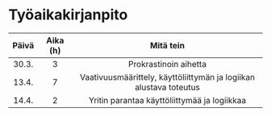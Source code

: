 # Työaikakirjanpito

| Päivä  | Aika (h) | Mitä tein             |
| :----: | :------: | :--------------------:| 
| 30.3.  | 3        | Prokrastinoin aihetta |
| 13.4.  | 7        | Vaativuusmäärittely, käyttöliittymän ja logiikan alustava toteutus |
| 14.4.  | 2        | Yritin parantaa käyttöliittymää ja logiikkaa|

